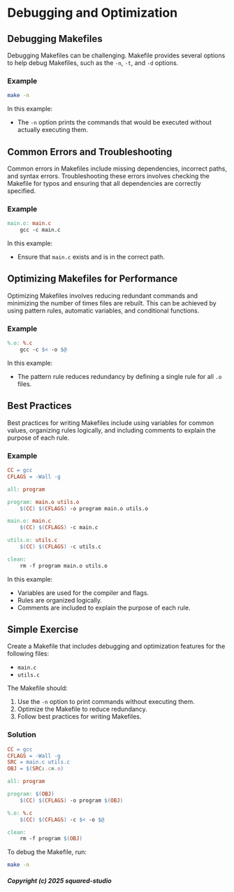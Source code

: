 # Debugging and Optimization

## Debugging Makefiles
Debugging Makefiles can be challenging. Makefile provides several options to help debug Makefiles, such as the `-n`, `-t`, and `-d` options.

### Example
```sh
make -n
```

In this example:
- The `-n` option prints the commands that would be executed without actually executing them.

## Common Errors and Troubleshooting
Common errors in Makefiles include missing dependencies, incorrect paths, and syntax errors. Troubleshooting these errors involves checking the Makefile for typos and ensuring that all dependencies are correctly specified.

### Example
```makefile
main.o: main.c
    gcc -c main.c
```

In this example:
- Ensure that `main.c` exists and is in the correct path.

## Optimizing Makefiles for Performance
Optimizing Makefiles involves reducing redundant commands and minimizing the number of times files are rebuilt. This can be achieved by using pattern rules, automatic variables, and conditional functions.

### Example
```makefile
%.o: %.c
    gcc -c $< -o $@
```

In this example:
- The pattern rule reduces redundancy by defining a single rule for all `.o` files.

## Best Practices
Best practices for writing Makefiles include using variables for common values, organizing rules logically, and including comments to explain the purpose of each rule.

### Example
```makefile
CC = gcc
CFLAGS = -Wall -g

all: program

program: main.o utils.o
    $(CC) $(CFLAGS) -o program main.o utils.o

main.o: main.c
    $(CC) $(CFLAGS) -c main.c

utils.o: utils.c
    $(CC) $(CFLAGS) -c utils.c

clean:
    rm -f program main.o utils.o
```

In this example:
- Variables are used for the compiler and flags.
- Rules are organized logically.
- Comments are included to explain the purpose of each rule.

## Simple Exercise
Create a Makefile that includes debugging and optimization features for the following files:
- `main.c`
- `utils.c`

The Makefile should:
1. Use the `-n` option to print commands without executing them.
2. Optimize the Makefile to reduce redundancy.
3. Follow best practices for writing Makefiles.

### Solution
```makefile
CC = gcc
CFLAGS = -Wall -g
SRC = main.c utils.c
OBJ = $(SRC:.c=.o)

all: program

program: $(OBJ)
    $(CC) $(CFLAGS) -o program $(OBJ)

%.o: %.c
    $(CC) $(CFLAGS) -c $< -o $@

clean:
    rm -f program $(OBJ)
```

To debug the Makefile, run:
```sh
make -n
```


##### Copyright (c) 2025 squared-studio

